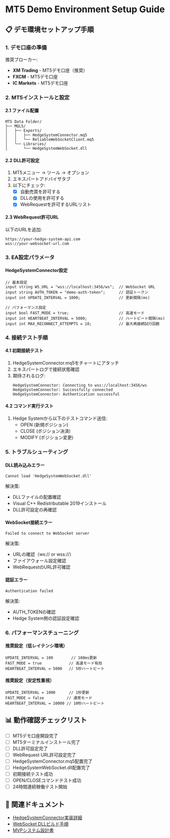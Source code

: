 # MT5 Demo Environment Setup Guide

## 📋 デモ環境セットアップ手順

### 1. デモ口座の準備
推奨ブローカー:
- **XM Trading** - MT5デモ口座（推奨）
- **FXCM** - MT5デモ口座
- **IC Markets** - MT5デモ口座

### 2. MT5インストールと設定

#### 2.1 ファイル配置
```
MT5 Data Folder/
├── MQL5/
│   ├── Experts/
│   │   ├── HedgeSystemConnector.mq5
│   │   └── ReliableWebSocketClient.mq5
│   └── Libraries/
│       └── HedgeSystemWebSocket.dll
```

#### 2.2 DLL許可設定
1. MT5メニュー → ツール → オプション
2. エキスパートアドバイザタブ
3. 以下にチェック:
   - [x] 自動売買を許可する
   - [x] DLLの使用を許可する
   - [x] WebRequestを許可するURLリスト

#### 2.3 WebRequest許可URL
以下のURLを追加:
```
https://your-hedge-system-api.com
wss://your-websocket-url.com
```

### 3. EA設定パラメータ

#### HedgeSystemConnector設定
```mql5
// 基本設定
input string WS_URL = "wss://localhost:3456/ws";  // WebSocket URL
input string AUTH_TOKEN = "demo-auth-token";      // 認証トークン
input int UPDATE_INTERVAL = 1000;                 // 更新間隔(ms)

// パフォーマンス設定
input bool FAST_MODE = true;                      // 高速モード
input int HEARTBEAT_INTERVAL = 5000;              // ハートビート間隔(ms)
input int MAX_RECONNECT_ATTEMPTS = 10;            // 最大再接続試行回数
```

### 4. 接続テスト手順

#### 4.1 初期接続テスト
1. HedgeSystemConnector.mq5をチャートにアタッチ
2. エキスパートログで接続状態確認
3. 期待されるログ:
   ```
   HedgeSystemConnector: Connecting to wss://localhost:3456/ws
   HedgeSystemConnector: Successfully connected
   HedgeSystemConnector: Authentication successful
   ```

#### 4.2 コマンド実行テスト
1. Hedge Systemから以下のテストコマンド送信:
   - OPEN (新規ポジション)
   - CLOSE (ポジション決済)
   - MODIFY (ポジション変更)

### 5. トラブルシューティング

#### DLL読み込みエラー
```
Cannot load 'HedgeSystemWebSocket.dll'
```
解決策:
- DLLファイルの配置確認
- Visual C++ Redistributable 2019インストール
- DLL許可設定の再確認

#### WebSocket接続エラー
```
Failed to connect to WebSocket server
```
解決策:
- URLの確認（ws:// or wss://）
- ファイアウォール設定確認
- WebRequestのURL許可確認

#### 認証エラー
```
Authentication failed
```
解決策:
- AUTH_TOKENの確認
- Hedge System側の認証設定確認

### 6. パフォーマンスチューニング

#### 推奨設定（低レイテンシ環境）
```mql5
UPDATE_INTERVAL = 100        // 100ms更新
FAST_MODE = true            // 高速モード有効
HEARTBEAT_INTERVAL = 5000   // 5秒ハートビート
```

#### 推奨設定（安定性重視）
```mql5
UPDATE_INTERVAL = 1000      // 1秒更新
FAST_MODE = false          // 通常モード
HEARTBEAT_INTERVAL = 10000 // 10秒ハートビート
```

## 📊 動作確認チェックリスト

- [ ] MT5デモ口座開設完了
- [ ] MT5ターミナルインストール完了
- [ ] DLL許可設定完了
- [ ] WebRequest URL許可設定完了
- [ ] HedgeSystemConnector.mq5配置完了
- [ ] HedgeSystemWebSocket.dll配置完了
- [ ] 初期接続テスト成功
- [ ] OPEN/CLOSEコマンドテスト成功
- [ ] 24時間連続稼働テスト開始

## 🔗 関連ドキュメント
- [HedgeSystemConnector実装詳細](./HedgeSystemConnector.mq5)
- [WebSocket DLLビルド手順](./websocket-dll/README.md)
- [MVPシステム設計書](../MVPシステム設計.md)